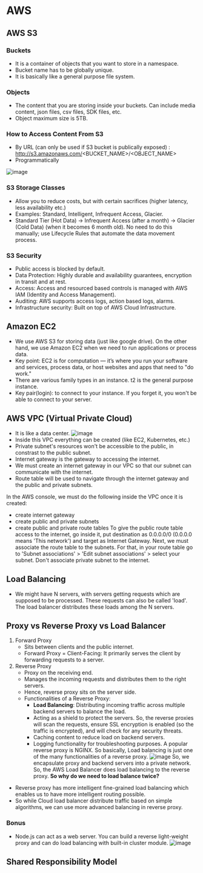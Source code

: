 # AWS
## AWS S3
### Buckets
- It is a container of objects that you want to store in a namespace.
- Bucket name has to be globally unique.
- It is basically like a general purpose file system.
### Objects
- The content that you are storing inside your buckets. Can include media content, json files, csv files, SDK files, etc.
- Object maximum size is 5TB.
### How to Access Content From S3
- By URL (can only be used if S3 bucket is publically exposed) : http://s3.amazonaws.com/<BUCKET_NAME>/<OBJECT_NAME>
- Programmatically

![image](https://github.com/user-attachments/assets/4ec5da52-8810-4cb2-893b-bd7af12e8ff5)

### S3 Storage Classes
- Allow you to reduce costs, but with certain sacrifices (higher latency, less availability etc.)
- Examples: Standard, Intelligent, Infrequent Access, Glacier.
- Standard Tier (Hot Data) -> Infrequent Access (after a month) -> Glacier (Cold Data) (when it becomes 6 month old). No need to do this manually; use Lifecycle Rules that automate the data movement process.

### S3 Security
- Public access is blocked by default.
- Data Protection: Highly durable and availability guarantees, encryption in transit and at rest.
- Access: Access and resourced based controls is managed with AWS IAM (Identity and Access Management).
- Auditing: AWS supports access logs, action based logs, alarms.
- Infrastructure security: Built on top of AWS Cloud Infrastructure.

## Amazon EC2
- We use AWS S3 for storing data (just like google drive). On the other hand, we use Amazon EC2 when we need to run applications or process data.
- Key point: EC2 is for computation — it’s where you run your software and services, process data, or host websites and apps that need to "do work."
- There are various family types in an instance. t2 is the general purpose instance.
- Key pair(login): to connect to your instance. If you forget it, you won't be able to connect to your server.

## AWS VPC (Virtual Private Cloud)
- It is like a data center.
![image](https://github.com/user-attachments/assets/0896a408-7805-48d0-9093-79e3e14c8044)
- Inside this VPC everything can be created (like EC2, Kubernetes, etc.)
- Private subnet's resources won't be accessible to the public, in constrast to the public subnet.
- Internet gateway is the gateway to accessing the internet.
- We must create an internet gateway in our VPC so that our subnet can communicate with the internet.
- Route table will be used to navigate through the internet gateway and the public and private subnets.

In the AWS console, we must do the following inside the VPC once it is created:
- create internet gateway
- create public and private subnets
- create public and private route tables
To give the public route table access to the internet, go inside it, put destination as 0.0.0.0/0 (0.0.0.0 means 'This network') and target as Internet Gateway.
Next, we must associate the route table to the subnets. For that, in your route table go to 'Subnet associations' >  'Edit subnet associations' > select your subnet.
Don't associate private subnet to the internet.

## Load Balancing
- We might have N servers, with servers getting requests which are supposed to be processed. These requests can also be called 'load'. The load balancer distributes these loads among the N servers.

## Proxy vs Reverse Proxy vs Load Balancer
1. Forward Proxy
   - Sits between clients and the public internet.
   - Forward Proxy = Client-Facing: It primarily serves the client by forwarding requests to a server.
2. Reverse Proxy
   - Proxy on the receiving end.
   - Manages the incoming requests and distributes them to the right servers.
   - Hence, reverse proxy sits on the server side.
   - Functionalities of a Reverse Proxy:
       - **Load Balancing**: Distributing incoming traffic across multiple backend servers to balance the load.
       - Acting as a shield to protect the servers.
         So, the reverse proxies will scan the requests, ensure SSL encryption is enabled (so the traffic is encrypted), and will check for any security threats.
       - Caching content to reduce load on backend servers.
       - Logging functionality for troubleshooting purposes.
  A popular reverse proxy is NGINX.
So basically, Load balancing is just one of the many functionalities of a reverse proxy.
![image](https://github.com/user-attachments/assets/3377c1f1-27ae-4ce0-ae23-e2d067fbbe2c)
So, we encapsulate proxy and backend servers into a private network. So, the AWS Load Balancer does load balancing to the reverse proxy.
**So why do we need to load balance twice?**
- Reverse proxy has more intelligent fine-grained load balancing which enables us to have more intelligent routing possible.
- So while Cloud load balancer distribute traffic based on simple algorithms, we can use more advanced balancing in reverse proxy.

### Bonus
- Node.js can act as a web server. You can build a reverse light-weight proxy and can do load balancing with built-in cluster module.
  ![image](https://github.com/user-attachments/assets/f04e856a-38e1-4bab-9fd2-ee53804c6efc)
 
## Shared Responsibility Model
